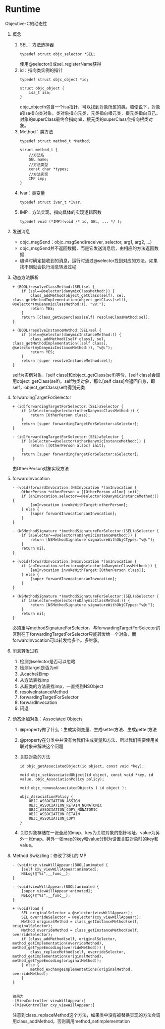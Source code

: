 # Runtime
Objective-C的动态性
1. 概念
    1. SEL：方法选择器
        ```
        typedef struct objc_selector *SEL;
        ```
        使用@selector()或sel_registerName获得
    2. id：指向类实例的指针
        ```
        typedef struct objc_object *id;

        struct objc_object {
            isa_t isa;
        }
        ```
        objc_objecth包含一个isa指针，可以找到对象所属的类。顺便说下，对象的isa指向类对象，类对象指向元类，元类指向根元类，根元类指向自己。对象的superClass最终会指向nil，根元类的superClass会指向根类对象。
    3. Method：类方法
        ```
        typedef struct method_t *Method;

        struct method_t {
            //方法名
            SEL name;
            //方法类型
            const char *types;
            //方法实现
            IMP imp;
        }
        ```
    4. Ivar：类变量
        ```
        typedef struct ivar_t *Ivar;
        ```
    5. IMP：方法实现，指向具体的实现逻辑函数
        ```
        typedef void (*IMP)(void /* id, SEL, ... */ );
        ```
2. 发送消息
    * objc_msgSend：objc_msgSend(receiver, selector, arg1, arg2, ...)
    * objc_msgSend并不返回数据，而是它发送消息后，由相应的方法返回数据
    * 编译时确定接收到的消息，运行时通过@selector找到对应的方法，如果找不到就会执行消息转发过程
3. 动态方法解析

    ```
    + (BOOL)resolveClassMethod:(SEL)sel {
        if (sel==@selector(danymicClassMethod:)) {
            class_addMethod(object_getClass(self), sel, class_getMethodImplementation(object_getClass(self), @selector(myDanymicClassMethod:)), "v@:");
            return YES;
        }
        return [class_getSuperclass(self) resolveClassMethod:sel];
    }

    + (BOOL)resolveInstanceMethod:(SEL)sel {
        if (sel==@selector(danymicInstanceMethod:)) {
            class_addMethod([self class], sel, class_getMethodImplementation([self class], @selector(myDanymicInstanceMethod:)), "v@:");
            return YES;
        }
        return [super resolveInstanceMethod:sel];
    }
    ```
    self为实例对象，[self class]和object_getClass(self)等价，[self class]会调用object_getClass(self)。self为类对象，那么[self class]会返回自身，即self，object_getClass(self)得到元类
4. forwardingTargetForSelector

    ```
    + (id)forwardingTargetForSelector:(SEL)aSelector {
        if (aSelector==@selector(otherDanymicClassMethod:)) {
            return [OtherPerson class];
        }
        return [super forwardingTargetForSelector:aSelector];
    }

    - (id)forwardingTargetForSelector:(SEL)aSelector {
        if (aSelector==@selector(otherDanymicInstanceMethod:)) {
            return [[OtherPerson alloc] init];
        }
        return [super forwardingTargetForSelector:aSelector];
    }
    ```
    由OtherPerson对象实现方法
5. forwardInvocation

    ```
    - (void)forwardInvocation:(NSInvocation *)anInvocation {
        OtherPerson *otherPerson = [[OtherPerson alloc] init];
        if (anInvocation.selector==@selector(oDanymicInstanceMethod:)) {
            [anInvocation invokeWithTarget:otherPerson];
        } else {
            [super forwardInvocation:anInvocation];
        }
    }

    - (NSMethodSignature *)methodSignatureForSelector:(SEL)aSelector {
        if (aSelector==@selector(oDanymicInstanceMethod:)) {
            return [NSMethodSignature signatureWithObjCTypes:"v@:"];
        }
        return nil;
    }

    + (void)forwardInvocation:(NSInvocation *)anInvocation {
        if (anInvocation.selector==@selector(oDanymicClassMethod:)) {
            [anInvocation invokeWithTarget:[OtherPerson class]];
        } else {
            [super forwardInvocation:anInvocation];
        }
    }

    + (NSMethodSignature *)methodSignatureForSelector:(SEL)aSelector {
        if (aSelector==@selector(oDanymicClassMethod:)) {
            return [NSMethodSignature signatureWithObjCTypes:"v@:"];
        }
        return nil;
    }
    ```
    必须重写methodSignatureForSelector，与forwardingTargetForSelector的区别在于forwardingTargetForSelector只能转发给一个对象，而forwardInvocation可以转发给多个。多继承。
6. 消息转发过程
    1. 检测@selector是否可以忽略
    2. 检测target是否为nil
    3. 从cache找imp
    4. 从方法表找imp
    5. 从超类的方法表找imp，一直找到NSObject
    6. resolveInstanceMethod
    7. forwardingTargetForSelector
    8. forwardInvocation
    9. 闪退
7. 动态添加对象：Associated Objects
    1. @property做了什么：生成实例变量、生成setter方法、生成getter方法
    2. @property在分类中并没有为我们生成变量和方法，所以我们需要使用关联对象来解决这个问题
    3. 关联对象的方法

        ```
        id objc_getAssociatedObject(id object, const void *key);

        void objc_setAssociatedObject(id object, const void *key, id value, objc_AssociationPolicy policy);

        void objc_removeAssociatedObjects ( id object );

        objc_AssociationPolicy {
            OBJC_ASSOCIATION_ASSIGN
            OBJC_ASSOCIATION_RETAIN_NONATOMIC
            OBJC_ASSOCIATION_COPY_NONATOMIC
            OBJC_ASSOCIATION_RETAIN
            OBJC_ASSOCIATION_COPY
        }
        ```
    4. 关联对象存储在一张全局的map，key为关联对象的指针地址，value为另外一张map。另外一张map的key和value分别为设置关联对象时的key和value。
8. Method Swizzling：修改了SEL的IMP

    ```
    - (void)cxy_viewWillAppear:(BOOL)animated {
        [self cxy_viewWillAppear:animated];
        NSLog(@"%s",__func__);
    }

    - (void)viewWillAppear:(BOOL)animated {
        [super viewWillAppear:animated];
        NSLog(@"%s",__func__);
    }

    + (void)load {
        SEL originalSelector = @selector(viewWillAppear:);
        SEL overrideSelector = @selector(cxy_viewWillAppear:);
        Method originalMethod = class_getInstanceMethod(self, originalSelector);
        Method overrideMethod = class_getInstanceMethod(self, overrideSelector);
        if (class_addMethod(self, originalSelector, method_getImplementation(overrideMethod), method_getTypeEncoding(overrideMethod))) {
            class_replaceMethod(self, overrideSelector, method_getImplementation(originalMethod), method_getTypeEncoding(originalMethod));
        } else {
            method_exchangeImplementations(originalMethod, overrideMethod);
        }
    }


    结果为
    -[ViewController viewWillAppear:]
    -[ViewController cxy_viewWillAppear:]
    ```
    注意到class_replaceMethod这个方法，如果类中没有被替换实现的方法会调用class_addMethod，否则调用method_setImplementation
